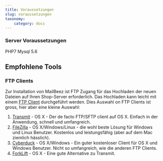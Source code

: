 ```yaml
---
title: Voraussetzungen
slug: voraussetzungen
taxonomy:
    category: docs
---
```


### Server Voraussetzungen

PHP7
Mysql 5.6



## Empfohlene Tools


### FTP Clients

Zur Installation von MailBeez ist FTP Zugang für das Hochladen der neuen Dateien auf Ihren Shop-Server erforderlich. Das Hochladen kann leicht mit einem [FTP Client](http://en.wikipedia.org/wiki/File_Transfer_Protocol) durchgeführt werden. Dies Auswahl on FTP Clients ist gross, hier aber eine kleine Auswahl:

1. [Transmit](http://panic.com/transmit/) - OS X - Der de facto FTP/SFTP client auf OS X.  Einfach in der Anwendung, schnell und umfangreich.
2. [FileZilla](https://filezilla-project.org/) - OS X/Windows/Linux - die wohl beste Lösung für Windows und Linux Benutzer. Kostenlos und leistungsfähig (aber auf dem Mac ziemlich hässlich).
3. [Cyberduck](http://cyberduck.io/) - OS X/Windows - Ein guter kostenloser Client für OS X und Windows Benutzer. Nicht so umfangreich, wie die anderen FTP Clients.
4. [ForkLift](http://www.binarynights.com/forklift/) - OS X - Eine gute Alternative zu Transmit.


